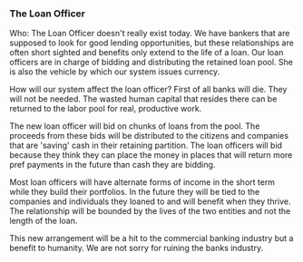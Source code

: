 
### The Loan Officer



Who: The Loan Officer doesn't really exist today. We have bankers that are supposed to look for good lending opportunities, but these relationships are often short sighted and benefits only extend to the life of a loan. Our loan officers are in charge of bidding and distributing the retained loan pool. She is also the vehicle by which our system issues currency.



How will our system affect the loan officer? First of all banks will die. They will not be needed. The wasted human capital that resides there can be returned to the labor pool for real, productive work.



The new loan officer will bid on chunks of loans from the pool. The proceeds from these bids will be distributed to the citizens and companies that are 'saving' cash in their retaining partition. The loan officers will bid because they think they can place the money in places that will return more pref payments in the future than cash they are bidding.



Most loan officers will have alternate forms of income in the short term while they build their portfolios. In the future they will be tied to the companies and individuals they loaned to and will benefit when they thrive. The relationship will be bounded by the lives of the two entities and not the length of the loan.



This new arrangement will be a hit to the commercial banking industry but a benefit to humanity. We are not sorry for ruining the banks industry.

